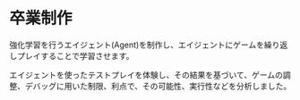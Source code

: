 # 卒業制作

強化学習を行うエイジェント(Agent)を制作し、エイジェントにゲームを繰り返しプレイすることで学習させます。

エイジェントを使ったテストプレイを体験し、その結果を基づいて、ゲームの調整、デバッグに用いた制限、利点で、その可能性、実行性などを分析しました。
